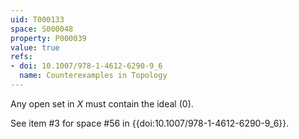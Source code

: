 ```yaml
---
uid: T000133
space: S000048
property: P000039
value: true
refs:
- doi: 10.1007/978-1-4612-6290-9_6
  name: Counterexamples in Topology
---
```


Any open set in $X$ must contain the ideal $(0)$.

See item #3 for space #56 in {{doi:10.1007/978-1-4612-6290-9_6}}.
